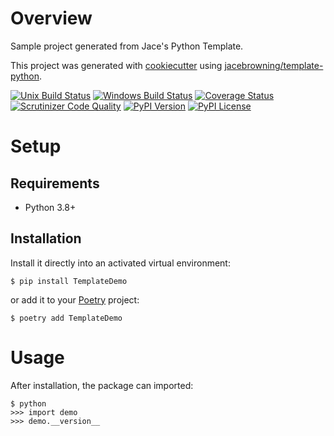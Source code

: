 # Overview

Sample project generated from Jace's Python Template.

This project was generated with [cookiecutter](https://github.com/audreyr/cookiecutter) using [jacebrowning/template-python](https://github.com/jacebrowning/template-python).

[![Unix Build Status](https://img.shields.io/travis/jacebrowning/template-python-demo/master.svg?label=unix)](https://travis-ci.org/jacebrowning/template-python-demo)
[![Windows Build Status](https://img.shields.io/appveyor/ci/jacebrowning/template-python-demo/master.svg?label=windows)](https://ci.appveyor.com/project/jacebrowning/template-python-demo)
[![Coverage Status](https://img.shields.io/coveralls/jacebrowning/template-python-demo/master.svg)](https://coveralls.io/r/jacebrowning/template-python-demo)
[![Scrutinizer Code Quality](https://img.shields.io/scrutinizer/g/jacebrowning/template-python-demo.svg)](https://scrutinizer-ci.com/g/jacebrowning/template-python-demo/?branch=master)
[![PyPI Version](https://img.shields.io/pypi/v/TemplateDemo.svg)](https://pypi.org/project/TemplateDemo)
[![PyPI License](https://img.shields.io/pypi/l/TemplateDemo.svg)](https://pypi.org/project/TemplateDemo)

# Setup

## Requirements

* Python 3.8+

## Installation

Install it directly into an activated virtual environment:

```text
$ pip install TemplateDemo
```

or add it to your [Poetry](https://poetry.eustace.io/) project:

```text
$ poetry add TemplateDemo
```

# Usage

After installation, the package can imported:

```text
$ python
>>> import demo
>>> demo.__version__
```
